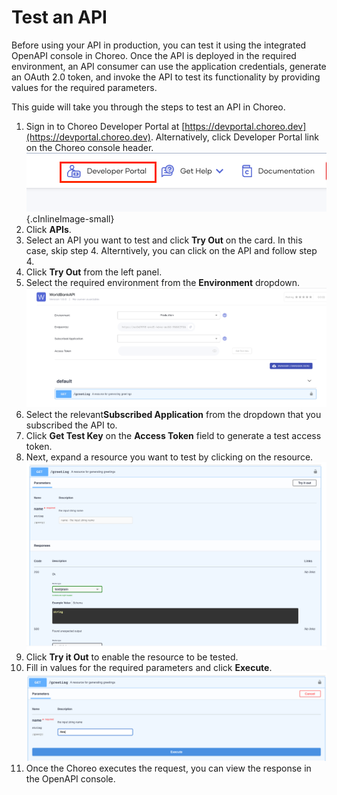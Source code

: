 # Test an API
 
Before using your API in production, you can test it using the integrated OpenAPI console in Choreo. Once the API is deployed in the required environment, an API consumer can use the application credentials, generate an OAuth 2.0 token, and invoke the API to test its functionality by providing values for the required parameters. 

This guide will take you through the steps to test an API in Choreo. 

1. Sign in to Choreo Developer Portal at [https://devportal.choreo.dev](https://devportal.choreo.dev). Alternatively, click  Developer Portal link on the Choreo console header. 
    ![Developer Portal](../assets/img/developer-portal/manage-applications/developer-portal.png){.cInlineImage-small}
2. Click **APIs**.
3. Select an API you want to test and click **Try Out** on the card. In this case, skip step 4. Alterntively, you can click on the API and follow step 4. 
4. Click **Try Out** from the left panel.
5. Select the required environment from the **Environment** dropdown. 
    ![Test Panel](../assets/img/developer-portal/test-api/test-panel.png)
6. Select the relevant**Subscribed Application** from the dropdown that you subscribed the API to. 
7. Click **Get Test Key** on the **Access Token** field to generate a test access token. 
8. Next, expand a resource you want to test by clicking on the resource.
    ![Test Resource](../assets/img/developer-portal/test-api/test-resource.png)
9. Click **Try it Out** to enable the resource to be tested.  
10. Fill in values for the required parameters and click **Execute**.
   ![Test Resource](../assets/img/developer-portal/test-api/test-enabled-resource.png)
11. Once the Choreo executes the request, you can view the response in the OpenAPI console.  

